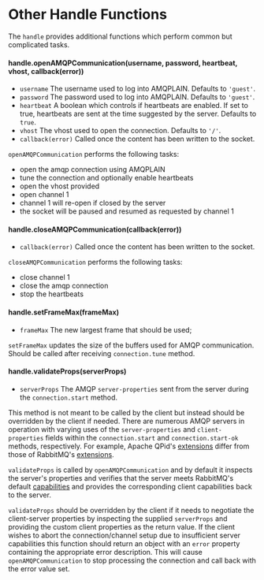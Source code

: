 # Other Handle Functions

The `handle` provides additional functions which perform common but complicated tasks.

#### handle.openAMQPCommunication(username, password, heartbeat, vhost, callback(error))

- `username` The username used to log into AMQPLAIN. Defaults to `'guest'`.
- `password` The password used to log into AMQPLAIN. Defaults to `'guest'`.
- `heartbeat` A boolean which controls if heartbeats are enabled.  If set to true, heartbeats are sent at the time suggested by the server. Defaults to `true`.
- `vhost` The vhost used to open the connection. Defaults to `'/'`.
- `callback(error)` Called once the content has been written to the socket.

`openAMQPCommunication` performs the following tasks:

- open the amqp connection using AMQPLAIN
- tune the connection and optionally enable heartbeats
- open the vhost provided
- open channel 1
- channel 1 will re-open if closed by the server
- the socket will be paused and resumed as requested by channel 1

#### handle.closeAMQPCommunication(callback(error))
  
- `callback(error)` Called once the content has been written to the socket.

`closeAMQPCommunication` performs the following tasks:

- close channel 1
- close the amqp connection
- stop the heartbeats

#### handle.setFrameMax(frameMax)
  
- `frameMax` The new largest frame that should be used;

`setFrameMax` updates the size of the buffers used for AMQP communication.  Should be called after receiving `connection.tune` method.


#### handle.validateProps(serverProps)

- `serverProps` The AMQP `server-properties` sent from the server during the `connection.start` method.

This method is not meant to be called by the client but instead should be overridden by the client if needed.  There are numerous AMQP servers in operation with varying uses of the `server-properties` and `client-properties` fields within the `connection.start` and `connection.start-ok` methods, respectively.  For example, Apache QPid's [extensions](https://cwiki.apache.org/confluence/display/qpid/Qpid+extensions+to+AMQP) differ from those of RabbitMQ's [extensions](http://www.rabbitmq.com/consumer-cancel.html#capabilities).

`validateProps` is called by `openAMQPCommunication` and by default it inspects the server's properties and verifies that the server meets RabbitMQ's default [capabilities](http://www.rabbitmq.com/consumer-cancel.html#capabilities) and provides the corresponding client capabilities back to the server.

`validateProps` should be overridden by the client if it needs to negotiate the client-server properties by inspecting the supplied `serverProps` and providing the custom client properties as the return value.  If the client wishes to abort the connection/channel setup due to insufficient server capabilities this function should return an object with an `error` property containing the appropriate error description.  This will cause `openAMQPCommunication` to stop processing the connection and call back with the error value set.


